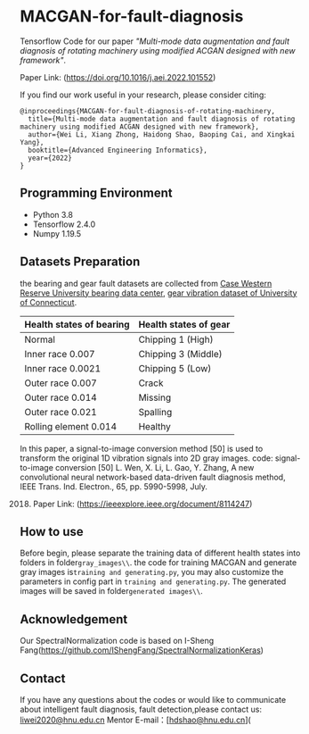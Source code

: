 # MACGAN-for-fault-diagnosis
Tensorflow Code for our paper *"*Multi-mode data augmentation and fault diagnosis of rotating machinery using modified ACGAN designed with new framework*"*.

Paper Link: (https://doi.org/10.1016/j.aei.2022.101552)

If you find our work useful in your research, please consider citing:

```
@inproceedings{MACGAN-for-fault-diagnosis-of-rotating-machinery,
  title={Multi-mode data augmentation and fault diagnosis of rotating machinery using modified ACGAN designed with new framework},
  author={Wei Li, Xiang Zhong, Haidong Shao, Baoping Cai, and Xingkai Yang},
  booktitle={Advanced Engineering Informatics},
  year={2022}
}
```

## Programming Environment

  * Python 3.8
  * Tensorflow 2.4.0
  * Numpy 1.19.5

## Datasets Preparation 

the bearing and gear fault datasets are collected from [Case Western Reserve University bearing data center](https://github.com/cathysiyu/Mechanical-datasets), [gear vibration dataset of University of Connecticut](https://figshare.com/articles/Gear_Fault_Data/6127874/1). 

| Health states of bearing | Health states of gear |
| ------------------------ | --------------------- |
| Normal                   | Chipping 1 (High)     |
| Inner race 0.007         | Chipping 3 (Middle)   |
| Inner race 0.0021        | Chipping 5 (Low)      |
| Outer race 0.007         | Crack                 |
| Outer race 0.014         | Missing               |
| Outer race 0.021         | Spalling              |
| Rolling element 0.014    | Healthy               |


In this paper, a signal-to-image conversion method [50] is used to transform the original 1D vibration signals into 2D gray images. code: signal-to-image conversion
[50] L. Wen, X. Li, L. Gao, Y. Zhang, A new convolutional neural network-based data-driven fault diagnosis method, IEEE Trans. Ind. Electron., 65, pp. 5990-5998, July. 

2018. Paper Link: (https://ieeexplore.ieee.org/document/8114247)


## How to use

Before begin, please separate the training data of different health states into folders in folder`gray_images\\`.
the code for training MACGAN and generate gray images is`training and generating.py`, you may also customize the parameters in config part in `training and generating.py`.
The generated images will be saved in folder`generated images\\`.


## Acknowledgement

Our SpectralNormalization code is based on I-Sheng Fang(https://github.com/IShengFang/SpectralNormalizationKeras)

## Contact

If you have any questions about the codes or would like to communicate about intelligent fault diagnosis, fault detection,please contact us: [liwei2020@hnu.edu.cn](mailto:liwei2020@hnu.edu.cn)
Mentor E-mail：[hdshao@hnu.edu.cn](
